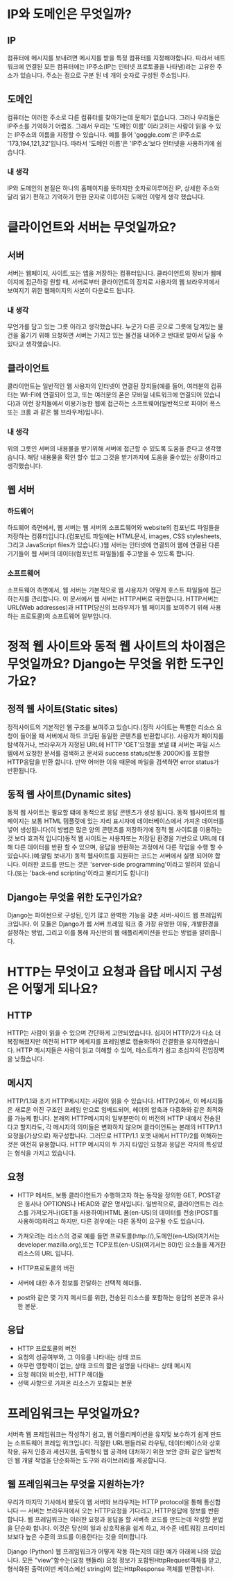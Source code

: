 # IP와 도메인은 무엇일까?
## IP
컴퓨터에 메시지를 보내려면 메시지를 받을 특정 컴퓨터를 지정해야합니다. 따라서 네트워크에 연결된 모든 컴퓨터에는 IP주소(IP는 인터넷 프로토콜을 나타냄)라는 고유한 주소가 있습니다. 주소는 점으로 구분 된 네 개의 숫자로 구성된 주소입니다.

## 도메인
컴퓨터는 이러한 주소로 다른 컴퓨터를 찾아가는데 문제가 없습니다. 그러나 우리들은 IP주소를 기억하기 어렵죠. 그래서 우리는 '도메인 이름' 이라고하는 사람이 읽을 수 있는 IP주소의 이름을 지정할 수 있습니다. 예를 들어 'goggle.com'은 IP주소로 '173,194,121,32'입니다. 따라서 '도메인 이름'은 'IP주소'보다 인터넷을 사용하기에 쉽습니다.

### 내 생각
IP와 도메인의 본질은 하나의 홈페이지를 뜻하지만 숫자로이루어진 IP, 상세한 주소와 달리 읽기 편하고 기억하기 편한 문자로 이루어진 도메인 이렇게 생각 했습니다.

# 클라이언트와 서버는 무엇일까요?

## 서버
서버는 웹페이지, 사이트,또는 앱을 저장하는 컴퓨터입니다. 클라이언트의 장비가 웹페이지에 접근하길 원할 때, 서버로부터 클라이언트의 장치로 사용자의 웹 브라우저에서 보여지기 위한 웹페이지의 사본이 다운로드 됩니다.
### 내 생각
무언가를 담고 있는 그릇 이라고 생각했습니다. 누군가 다른 곳으로 그릇에 담겨있는 물건을 옮기기 위해 요청하면 서버는 가지고 있는 물건을 내어주고 반대로 받아서 담을 수 있다고 생각했습니다.

## 클라이언트
클라이언트는 일반적인 웹 사용자의 인터넷이 연결된 장치들(예를 들어, 여러분의 컴퓨터는 WI-FI에 연결되어 있고, 또는 여러분의 폰은 모바일 네트워크에 연결되어 있습니다)과 이런 장치들에서 이용가능한 웹에 접근하는 소프트웨어(일반적으로 파이어 폭스 또는 크롬 과 같은 웹 브라우저)입니다.
### 내 생각
위의 그릇인 서버의 내용물을 받기위해 서버에 접근할 수 있도록 도움을 준다고 생각했습니다. 해당 내용물을 확인 할수 있고 그것을 받기까지에 도움을 줄수있는 상황이라고 생각했습니다. 

## 웹 서버
### 하드웨어
하드웨어 측면에서, 웹 서버는 웹 서버의 소프트웨어와 website의 컴포넌트 파일들을 저장하는 컴퓨터입니다.(컴포넌트 파일에는 HTML문서, images, CSS stylesheets, 그리고 JavaScript files가 있습니다.)웹 서버는 인터넷에 연결되어 웹에 연결된 다른 기기들이 웹 서버의 데이터(컴포넌트 파일들)를 주고받을 수 있도록 합니다.
### 소프트웨어
소프트웨어 측면에서, 웹 서버는 기본적으로 웹 사용자가 어떻게 호스트 파일들에 접근하는지를 관리합니다. 이 문서에서 웹 서버는 HTTP서버로 국한합니다. HTTP서버는 URL(Web addresses)과 HTTP(당신의 브라우저가 웹 페이지를 보여주기 위해 사용하는 프로토콜)의 소프트웨어 일부입니다.

# 정적 웹 사이트와 동적 웹 사이트의 차이점은 무엇일까요? Django는 무엇을 위한 도구인가요?

## 정적 웹 사이트(Static sites)
정적사이트의 기본적인 웹 구조를 보여주고 있습니다.(정적 사이트는 특별한 리소스 요청이 들어올 때 서버에서 하드 코딩된 동일한 콘텐츠를 반환합니다). 사용자가 페이지를 탐색하거나, 브라우저가 지정된 URL에 HTTP 'GET'요청을 보낼 떄 서버는 파일 시스템에서 요청한 문서를 검색하고 문서와 success status(보통 200OK)를 포함한 HTTP응답을 반환 합니다. 만약 어떠한 이유 때문에 파일을 검색하면 error status가 반환됩니다.

## 동적 웹 사이트(Dynamic sites)
동적 웹 사이트는 필요할 떄에 동적으로 응답 콘텐츠가 생성 됩니다. 동적 웹사이트의 웹 페이지는 보통 HTML 템플릿에 있는 자리 표시자에 데이터베이스에서 가져온 데이터를 넣어 생성됩니다(이 방법은 많은 양의 콘텐츠를 저장하기에 정적 웹 사이트를 이용하는 것 보다 효과적 입니다)동적 웹 사이트는 사용자또는 저장된 환경을 기반으로 URL에 대해 다른 데이터를 반환 할 수 있으며, 응답을 반환하는 과정에서 다른 작업을 수행 할 수 있습니다.(예:알림 보내기) 동적 웹사이트를 지원하는 코드는 서버에서 실행 되어야 합니다. 이러한 코드를 만드는 것은 'server-side programming'이라고 알려져 있습니다.(또는 'back-end scripting'이라고 불리기도 합니다)

## Django는 무엇을 위한 도구인가요?
Django는 파이썬으로 구성된, 인기 많고 완벽한 기능을 갖춘 서버-사이드 웹 프레임워크입니다. 이 모듈은 Django가 웹 서버 프레임 워크 중 가장 유명한 이유, 개발환경을 설정하는 방법, 그리고 이를 통해 자신만의 웹 애플리케이션을 만드는 방법을 알려줍니다.

# HTTP는 무엇이고 요청과 읍답 메시지 구성은 어떻게 되나요?
## HTTP
HTTP는 사람이 읽을 수 있으며 간단하게 고안되었습니다. 심지어 HTTP/2가 다소 더 복잡해졌지만 여전히 HTTP 메세지를 프레임별로 캡슐화하여 간결함을 유지하였습니다. HTTP 메시지들은 사람이 읽고 이해할 수 있어, 테스트하기 쉽고 초심자의 진입장벽을 낮췄습니다.

## 메시지
HTTP/1.1와 초기 HTTP메시지는 사람이 읽을 수 있습니다. HTTP/2에서, 이 메시지들은 새로운 이진 구조인 프레임 안으로 임베드되어, 헤더의 압축과 다중화와 같은 최적화를 가능케 합니다. 본래의 HTTP메시지의 일부분만이 이 버전의 HTTP 내에서 전송된다고 할지라도, 각 메시지의 의미들은 변화하지 않으며 클라이언트는 본래의 HTTP/1.1요청을(가상으로) 재구성합니다. 그러므로 HTTP/1.1 포멧 내에서 HTTP/2를 이해하는 것은 여전히 유용합니다.
HTTP 메시지의 두 가지 타입인 요청과 응답은 각자의 특성있는 형식을 가지고 있습니다.

## 요청
* HTTP 메서드, 보통 클라이언트가 수행하고자 하는 동작을 정의한 GET, POST같은 동사나 OPTIONS나 HEAD와 같은 명사입니다. 일반적으로, 클라이언트는 리소스를 가져오거나(GET을 사용하여)HTML 폼(en-US)의 데이터를 전송(POST를 사용하여)하려고 하지만, 다른 경우에는 다른 동작이 요구될 수도 있습니다.

* 가져오려는 리소스의 경로 예를 들면 프로토콜(http://),도메인(en-US)(여기서는 developer.mazilla.org),또는 TCP포트(en-US)(여기서는 80)인 요소들을 제거한 리소스의 URL 입니다.

* HTTP프로토콜의 버전
* 서버에 대한 추가 정보를 전달하는 선택적 헤더들.
* post와 같은 몇 가지 메서드를 위한, 전송된 리소스를 포함하는 응답의 본문과 유사한 본문.

## 응답
* HTTP 프로토콜의 버전
* 요청의 성공여부와, 그 이유를 나타내는 상태 코드
* 아무런 영향력이 없는, 상태 코드의 짧은 설명을 나타내느 상태 메시지
* 요청 헤더와 비슷한, HTTP 헤더들
* 선택 사항으로 가져온 리소스가 포함되는 본문

# 프레임워크는 무엇일까요?
서버측 웹 프레임워크는 작성하기 쉽고, 웹 어플리케이션을 유지및 보수하기 쉽게 만드는 소프트웨어 프레임 워크입니다. 적절한 URL핸들러로 라우팅, 데이터베이스와 상호작용, 유저 인증과 세션지원, 출력형식 웹 공격에 대처하기 위한 보안 강화 같은 일반적인 웹 개발 작업을 단순화하는 도구와 라이브러리를 제공합니다.

## 웹 프레임워크는 무엇을 지원하는가?
우리가 마지막 기사에서 봤듯이 웹 서버와 브라우저는 HTTP protocol을 통해 통신합니다 — 서버는 브라우저에서 오는 HTTP요청을 기다리고, HTTP응답에 정보를 반환 합니다. 웹 프레임워크는 이러한 요청과 응답을 할 서버측 코드를 만드는데 작성할 문법을 단순화 합니다. 이것은 당신의 일과 상호작용을 쉽게 하고, 저수준 네트워킹 프리미티브보다 높은 수준의 코드를 이용한다는 것을 의미합니다.

Django (Python) 웹 프레임워크가 어떻게 작동 하는지의 대한 예가 아래에 나와 있습니다. 모든 "view"함수는(요청 핸들러) 요청 정보가 포함된HttpRequest객체를 받고, 형식화된 출력(이번 케이스에선 string)이 있는HttpResponse 객체를 반환합니다.





